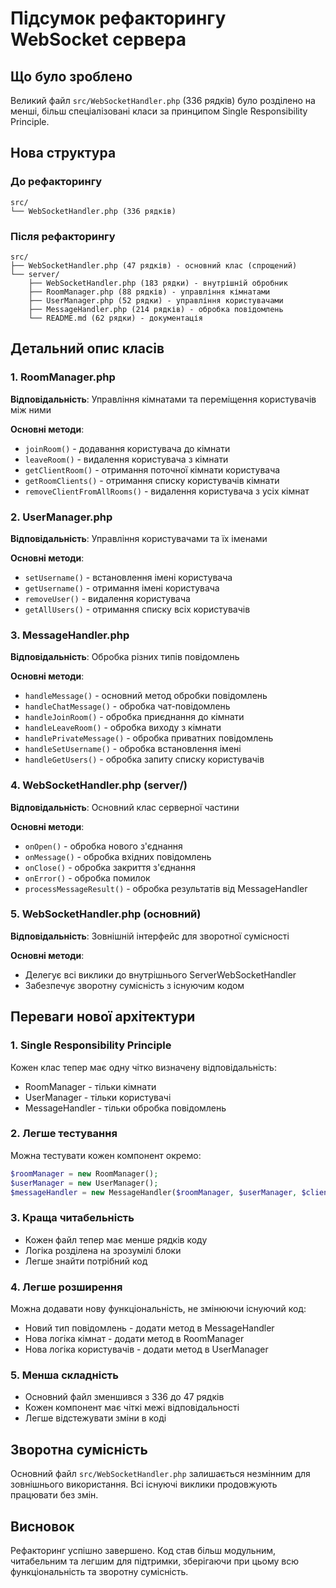 # Підсумок рефакторингу WebSocket сервера

## Що було зроблено

Великий файл `src/WebSocketHandler.php` (336 рядків) було розділено на менші, більш спеціалізовані класи за принципом Single Responsibility Principle.

## Нова структура

### До рефакторингу
```
src/
└── WebSocketHandler.php (336 рядків)
```

### Після рефакторингу
```
src/
├── WebSocketHandler.php (47 рядків) - основний клас (спрощений)
└── server/
    ├── WebSocketHandler.php (183 рядки) - внутрішній обробник
    ├── RoomManager.php (88 рядків) - управління кімнатами
    ├── UserManager.php (52 рядки) - управління користувачами
    ├── MessageHandler.php (214 рядків) - обробка повідомлень
    └── README.md (62 рядки) - документація
```

## Детальний опис класів

### 1. RoomManager.php
**Відповідальність**: Управління кімнатами та переміщення користувачів між ними

**Основні методи**:
- `joinRoom()` - додавання користувача до кімнати
- `leaveRoom()` - видалення користувача з кімнати
- `getClientRoom()` - отримання поточної кімнати користувача
- `getRoomClients()` - отримання списку користувачів кімнати
- `removeClientFromAllRooms()` - видалення користувача з усіх кімнат

### 2. UserManager.php
**Відповідальність**: Управління користувачами та їх іменами

**Основні методи**:
- `setUsername()` - встановлення імені користувача
- `getUsername()` - отримання імені користувача
- `removeUser()` - видалення користувача
- `getAllUsers()` - отримання списку всіх користувачів

### 3. MessageHandler.php
**Відповідальність**: Обробка різних типів повідомлень

**Основні методи**:
- `handleMessage()` - основний метод обробки повідомлень
- `handleChatMessage()` - обробка чат-повідомлень
- `handleJoinRoom()` - обробка приєднання до кімнати
- `handleLeaveRoom()` - обробка виходу з кімнати
- `handlePrivateMessage()` - обробка приватних повідомлень
- `handleSetUsername()` - обробка встановлення імені
- `handleGetUsers()` - обробка запиту списку користувачів

### 4. WebSocketHandler.php (server/)
**Відповідальність**: Основний клас серверної частини

**Основні методи**:
- `onOpen()` - обробка нового з'єднання
- `onMessage()` - обробка вхідних повідомлень
- `onClose()` - обробка закриття з'єднання
- `onError()` - обробка помилок
- `processMessageResult()` - обробка результатів від MessageHandler

### 5. WebSocketHandler.php (основний)
**Відповідальність**: Зовнішній інтерфейс для зворотної сумісності

**Основні методи**:
- Делегує всі виклики до внутрішнього ServerWebSocketHandler
- Забезпечує зворотну сумісність з існуючим кодом

## Переваги нової архітектури

### 1. Single Responsibility Principle
Кожен клас тепер має одну чітко визначену відповідальність:
- RoomManager - тільки кімнати
- UserManager - тільки користувачі
- MessageHandler - тільки обробка повідомлень

### 2. Легше тестування
Можна тестувати кожен компонент окремо:
```php
$roomManager = new RoomManager();
$userManager = new UserManager();
$messageHandler = new MessageHandler($roomManager, $userManager, $clients);
```

### 3. Краща читабельність
- Кожен файл тепер має менше рядків коду
- Логіка розділена на зрозумілі блоки
- Легше знайти потрібний код

### 4. Легше розширення
Можна додавати нову функціональність, не змінюючи існуючий код:
- Новий тип повідомлень - додати метод в MessageHandler
- Нова логіка кімнат - додати метод в RoomManager
- Нова логіка користувачів - додати метод в UserManager

### 5. Менша складність
- Основний файл зменшився з 336 до 47 рядків
- Кожен компонент має чіткі межі відповідальності
- Легше відстежувати зміни в коді

## Зворотна сумісність

Основний файл `src/WebSocketHandler.php` залишається незмінним для зовнішнього використання. Всі існуючі виклики продовжують працювати без змін.

## Висновок

Рефакторинг успішно завершено. Код став більш модульним, читабельним та легшим для підтримки, зберігаючи при цьому всю функціональність та зворотну сумісність. 